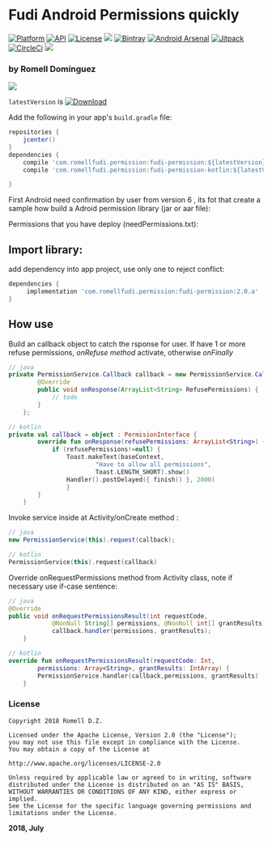 # Fudi Android Permissions quickly

[![Platform](https://img.shields.io/badge/platform-android-brightgreen.svg)](https://developer.android.com/index.html)
[![API](https://img.shields.io/badge/API-23%2B-brightgreen.svg?style=flat)](https://android-arsenal.com/api?level=23)
[![License](https://img.shields.io/badge/license-Apache%202.0-blue.svg)](https://github.com/romellfudi/FudiPermission/blob/master/LICENSE)
[![](https://github.com/romellfudi/FudiPermission/workflows/Android%20CI/badge.svg)](https://github.com/romellfudi/FudiPermission/actions)
[![Bintray](https://img.shields.io/bintray/v/romllz489/maven/fudi-permission.svg)](https://bintray.com/romllz489/maven/fudi-permission) 
[![Android Arsenal]( https://img.shields.io/badge/Android%20Arsenal-Fudi%20Permisions-green.svg?style=flat )]( https://android-arsenal.com/details/1/7105 )
[![Jitpack](https://jitpack.io/v/romellfudi/FudiPermission.svg)](https://jitpack.io/#romellfudi/FudiPermission)
[![CircleCi](https://img.shields.io/circleci/project/github/romellfudi/FudiPermission.svg)](https://circleci.com/gh/romellfudi/FudiPermission/tree/master)
[![](https://img.shields.io/badge/language-ES-blue.svg)](./README.es)

### by Romell Domínguez
[![](snapshot/icono.png)](https://www.romellfudi.com/)

`latestVersion` is [ ![Download](https://api.bintray.com/packages/romllz489/maven/fudi-permission/images/download.svg) ](https://bintray.com/romllz489/maven/fudi-permission/_latestVersion)

Add the following in your app's `build.gradle` file:

```groovy
repositories {
    jcenter()
}
dependencies {
    compile 'com.romellfudi.permission:fudi-permission:${latestVersion}'
    compile 'com.romellfudi.permission:fudi-permission-kotlin:${latestVersion}'

}
```


First Android need confirmation by user from version 6 , its fot that create a sample how build a Adroid permission library (jar or aar file):

Permissions that you have deploy (needPermissions.txt):
 
## Import library:
 
add dependency into app project, use only one to reject conflict:

```gradle
dependencies {
     implementation 'com.romellfudi.permission:fudi-permission:2.0.a' 
}
```


## How use 

Build an callback object to catch the rsponse for user. If have 1 or more refuse permissions, *onRefuse method* activate, otherwise *onFinally*

```java
// java
private PermissionService.Callback callback = new PermissionService.Callback() {
        @Override
        public void onResponse(ArrayList<String> RefusePermissions) {
            // todo
        } 
    };
```

```kotlin
// kotlin
private val callback = object : PermisionInterface {
        override fun onResponse(refusePermissions: ArrayList<String>) {
            if (refusePermissions!=null) {
                Toast.makeText(baseContext,
                        "Have to allow all permissions",
                        Toast.LENGTH_SHORT).show()
                Handler().postDelayed({ finish() }, 2000)
                }
        } 
    }
```

Invoke service inside at Activity/onCreate method :

```java
// java
new PermissionService(this).request(callback);
```

```kotlin
// kotlin
PermissionService(this).request(callback)
```

Override onRequestPermissions method from Activity class, note if necessary use if-case sentence:

```java
// java
@Override
public void onRequestPermissionsResult(int requestCode, 
            @NonNull String[] permissions, @NonNull int[] grantResults) {
            callback.handler(permissions, grantResults);
    }
```

```kotlin
// kotlin
override fun onRequestPermissionsResult(requestCode: Int,
        permissions: Array<String>, grantResults: IntArray) {
        PermissionService.handler(callback,permissions, grantResults)
    }
```

### License
```
Copyright 2018 Romell D.Z.

Licensed under the Apache License, Version 2.0 (the "License");
you may not use this file except in compliance with the License.
You may obtain a copy of the License at

http://www.apache.org/licenses/LICENSE-2.0

Unless required by applicable law or agreed to in writing, software
distributed under the License is distributed on an "AS IS" BASIS,
WITHOUT WARRANTIES OR CONDITIONS OF ANY KIND, either express or implied.
See the License for the specific language governing permissions and
limitations under the License.
```

**2018, July**

<style>
img[src*='#center'] { 
    width:500px;
    display: block;
    margin: auto;
}
</style>